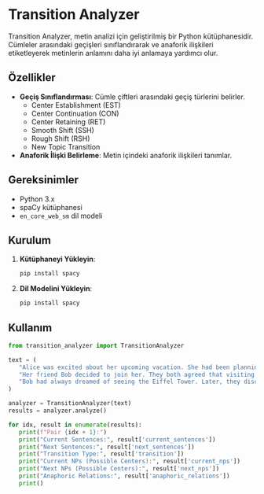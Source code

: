 # Transition Analyzer

Transition Analyzer, metin analizi için geliştirilmiş bir Python kütüphanesidir. Cümleler arasındaki geçişleri sınıflandırarak ve anaforik ilişkileri etiketleyerek metinlerin anlamını daha iyi anlamaya yardımcı olur.

## Özellikler

- **Geçiş Sınıflandırması**: Cümle çiftleri arasındaki geçiş türlerini belirler.
  - Center Establishment (EST)
  - Center Continuation (CON)
  - Center Retaining (RET)
  - Smooth Shift (SSH)
  - Rough Shift (RSH)
  - New Topic Transition
- **Anaforik İlişki Belirleme**: Metin içindeki anaforik ilişkileri tanımlar.

## Gereksinimler

- Python 3.x
- spaCy kütüphanesi
- `en_core_web_sm` dil modeli

## Kurulum

1. **Kütüphaneyi Yükleyin**:

   ```bash
   pip install spacy
2. **Dil Modelini Yükleyin**:

   ```bash
   pip install spacy

## Kullanım
   ```python
   from transition_analyzer import TransitionAnalyzer

   text = (
      "Alice was excited about her upcoming vacation. She had been planning it for months. "
      "Her friend Bob decided to join her. They both agreed that visiting Paris would be the highlight of the trip. "
      "Bob had always dreamed of seeing the Eiffel Tower. Later, they discussed what to do in the city."
   )

   analyzer = TransitionAnalyzer(text)
   results = analyzer.analyze()

   for idx, result in enumerate(results):
      print(f"Pair {idx + 1}:")
      print("Current Sentences:", result['current_sentences'])
      print("Next Sentences:", result['next_sentences'])
      print("Transition Type:", result['transition'])
      print("Current NPs (Possible Centers):", result['current_nps'])
      print("Next NPs (Possible Centers):", result['next_nps'])
      print("Anaphoric Relations:", result['anaphoric_relations'])
      print()
